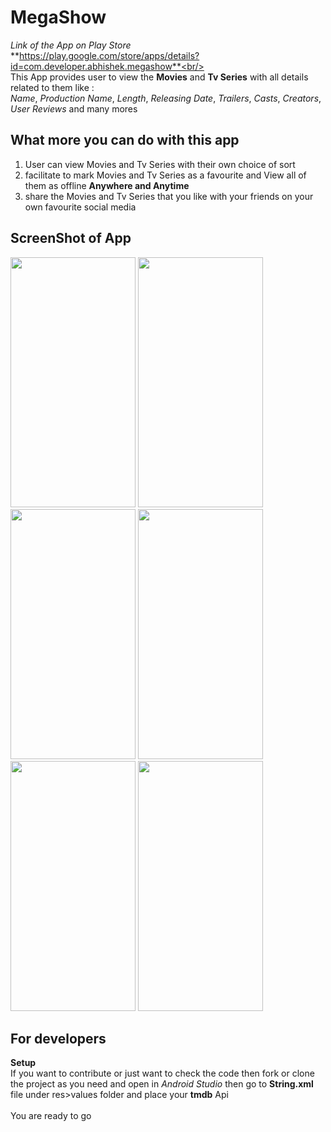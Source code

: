 # MegaShow
_Link of the App on Play Store_<br/>
**https://play.google.com/store/apps/details?id=com.developer.abhishek.megashow**<br/><br/>
This App provides user to view the **Movies** and **Tv Series** with all details related to them like :<br/>
_Name_, _Production Name_, _Length_, _Releasing Date_, _Trailers_, _Casts_, _Creators_, _User Reviews_ and many mores

 
## What more you can do with this app<br/>
1) User can view Movies and Tv Series with their own choice of sort<br/>
2) facilitate to mark Movies and Tv Series as a favourite and View all of them as offline **Anywhere and Anytime**<br/>
3) share the Movies and Tv Series that you like with your friends on your own favourite social media<br/>

## ScreenShot of App
<img src="https://user-images.githubusercontent.com/35963171/42722896-9edf2e98-8771-11e8-8260-71f2417e2f41.png" data-canonical-src="https://user-images.githubusercontent.com/35963171/42722896-9edf2e98-8771-11e8-8260-71f2417e2f41.png" width="200" height="400" />         <img src="https://user-images.githubusercontent.com/35963171/42722909-d3118472-8771-11e8-9237-b2090d44fdcb.png" data-canonical-src="https://user-images.githubusercontent.com/35963171/42722909-d3118472-8771-11e8-9237-b2090d44fdcb.png" width="200" height="400" />         <img src="https://user-images.githubusercontent.com/35963171/42722911-d34b981a-8771-11e8-9cc8-52fe6b9ed909.png" data-canonical-src="https://user-images.githubusercontent.com/35963171/42722911-d34b981a-8771-11e8-9cc8-52fe6b9ed909.png" width="200" height="400" />         <img src="https://user-images.githubusercontent.com/35963171/42722905-c5007b2c-8771-11e8-8127-efbf271f4144.png" data-canonical-src="https://user-images.githubusercontent.com/35963171/42722905-c5007b2c-8771-11e8-8127-efbf271f4144.png" width="200" height="400" />         <img src="https://user-images.githubusercontent.com/35963171/42722913-d3c45b2e-8771-11e8-8f4c-135138a4dfd9.png" data-canonical-src="https://user-images.githubusercontent.com/35963171/42722913-d3c45b2e-8771-11e8-8f4c-135138a4dfd9.png" width="200" height="400" />       <img src="https://user-images.githubusercontent.com/35963171/42722912-d38653ec-8771-11e8-981f-d1a300dadea2.png" data-canonical-src="https://user-images.githubusercontent.com/35963171/42722912-d38653ec-8771-11e8-981f-d1a300dadea2.png" width="200" height="400" />


## For developers
**Setup**<br/>
If you want to contribute or just want to check the code then fork or clone the project as you need and open in _Android Studio_ then go to **String.xml** file under res>values folder and place your **tmdb** Api
</br><br/>You are ready to go

